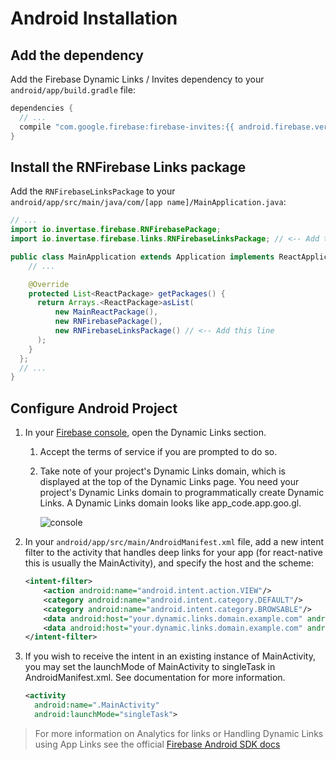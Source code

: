 # Android Installation

## Add the dependency

Add the Firebase Dynamic Links / Invites dependency to your `android/app/build.gradle` file:

```groovy
dependencies {
  // ...
  compile "com.google.firebase:firebase-invites:{{ android.firebase.version }}"
}
```

## Install the RNFirebase Links package

Add the `RNFirebaseLinksPackage` to your `android/app/src/main/java/com/[app name]/MainApplication.java`:

```java
// ...
import io.invertase.firebase.RNFirebasePackage;
import io.invertase.firebase.links.RNFirebaseLinksPackage; // <-- Add this line

public class MainApplication extends Application implements ReactApplication {
    // ...

    @Override
    protected List<ReactPackage> getPackages() {
      return Arrays.<ReactPackage>asList(
          new MainReactPackage(),
          new RNFirebasePackage(),
          new RNFirebaseLinksPackage() // <-- Add this line
      );
    }
  };
  // ...
}
```


## Configure Android Project

1. In your [Firebase console](https://console.firebase.google.com/), open the Dynamic Links section.
    1. Accept the terms of service if you are prompted to do so.
    2. Take note of your project's Dynamic Links domain, which is displayed at the top of the Dynamic Links page. You need your project's Dynamic Links domain to programmatically create Dynamic Links. A Dynamic Links domain looks like app_code.app.goo.gl.

        ![console](https://firebase.google.com/docs/dynamic-links/images/dynamic-links-domain.png)

2. In your `android/app/src/main/AndroidManifest.xml` file, add a new intent filter to the activity that handles deep links for your app (for react-native this is usually the MainActivity), and specify the host and the scheme:

    ```xml
    <intent-filter>
        <action android:name="android.intent.action.VIEW"/>
        <category android:name="android.intent.category.DEFAULT"/>
        <category android:name="android.intent.category.BROWSABLE"/>
        <data android:host="your.dynamic.links.domain.example.com" android:scheme="http"/>
        <data android:host="your.dynamic.links.domain.example.com" android:scheme="https"/>
    </intent-filter>
    ```
3. If you wish to receive the intent in an existing instance of MainActivity, you may set the launchMode of MainActivity to singleTask in AndroidManifest.xml. See [<activity>](https://developer.android.com/guide/topics/manifest/activity-element.html) documentation for more information.
  
    ```xml
    <activity
      android:name=".MainActivity"
      android:launchMode="singleTask">
    ```

> For more information on Analytics for links or Handling Dynamic Links using App Links see the official [Firebase Android SDK docs](https://firebase.google.com/docs/dynamic-links/android/receive#record-analytics)

